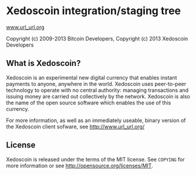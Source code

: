Xedoscoin integration/staging tree
==================================

www.url_url.org

Copyright (c) 2009-2013 Bitcoin Developers,
Copyright (c) 2013 Xedoscoin Developers

What is Xedoscoin?
-----------------

Xedoscoin is an experimental new digital currency that enables instant payments to
anyone, anywhere in the world. Xedoscoin uses peer-to-peer technology to operate
with no central authority: managing transactions and issuing money are carried
out collectively by the network. Xedoscoin is also the name of the open source
software which enables the use of this currency.

For more information, as well as an immediately useable, binary version of
the Xedoscoin client sofware, see http://www.url_url.org/

License
-------

Xedoscoin is released under the terms of the MIT license. See `COPYING` for more
information or see http://opensource.org/licenses/MIT.
